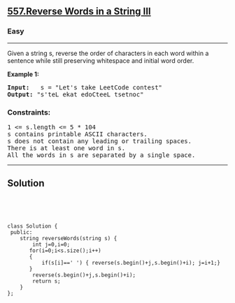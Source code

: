 
<h2><a href="https://leetcode.com/problems/reverse-words-in-a-string-iii/">557.Reverse Words in a String III</a></h2>
<h3>Easy</h3>
<hr>
<div><p>
  Given a string s, reverse the order of characters in each word within a sentence while still preserving whitespace and initial word order.

 
</p>


<p><strong>Example 1:</strong></p>
<pre><strong>Input:</strong>   s = "Let's take LeetCode contest"
<strong>Output:</strong> "s'teL ekat edoCteeL tsetnoc"
</pre>


<h3>Constraints:</h3>
<pre>
1 <= s.length <= 5 * 104
s contains printable ASCII characters.
s does not contain any leading or trailing spaces.
There is at least one word in s.
All the words in s are separated by a single space.
</pre>

  <hr>
 <h2><strong><b>Solution</b></strong></h2>
 <br>
 <pre>

    class Solution {
     public:
        string reverseWords(string s) {
            int j=0,i=0;
           for(i=0;i<s.size();i++)
           {
               if(s[i]==' ') { reverse(s.begin()+j,s.begin()+i); j=i+1;}
           }
            reverse(s.begin()+j,s.begin()+i); 
            return s;
        }
    };
    
 </pre>

